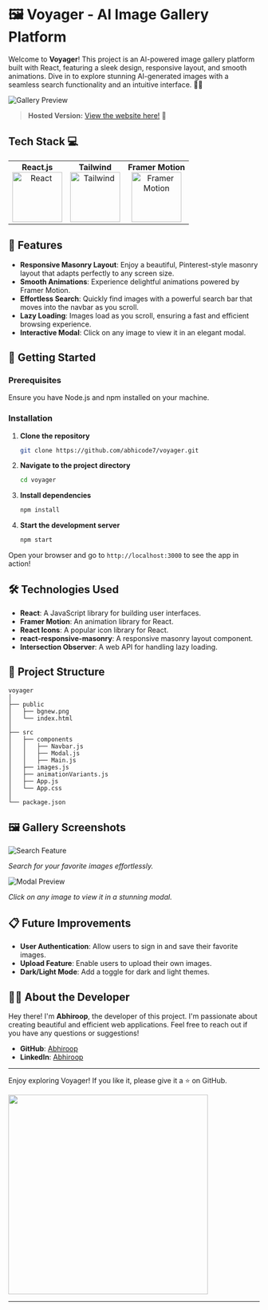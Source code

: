 # 🖼️ Voyager - AI Image Gallery Platform

Welcome to **Voyager**! This project is an AI-powered image gallery platform built with React, featuring a sleek design, responsive layout, and smooth animations. Dive in to explore stunning AI-generated images with a seamless search functionality and an intuitive interface. 🎨✨

![Gallery Preview](https://github.com/user-attachments/assets/7d78027c-57e0-4098-8b09-969eec8c7676) 

> **Hosted Version:** [View the website here!](https://abhicode7.github.io/voyager/) 🚀

## Tech Stack 💻
<table>
  <tr>
    <td align="center">
      <strong>React.js</strong><br>
      <img width="100" alt="React" src="https://cdn.iconscout.com/icon/free/png-256/free-react-1-282599.png">
    </td>
    <td align="center">
      <strong>Tailwind</strong><br>
      <img width="100" alt="Tailwind" src="https://encrypted-tbn0.gstatic.com/images?q=tbn:ANd9GcTeKPw4CK4jcH7udsFHZdiB3iIOuI3fUCsxUZosXy4Y1yd25NA-dzCBPrSDIhg1BwObl3w&usqp=CAU">
    </td>
    <td align="center">
      <strong>Framer Motion</strong><br>
      <img width="100" alt="Framer Motion" src="https://cdn.worldvectorlogo.com/logos/framer-motion.svg">
    </td>
  </tr>
</table>

## 🌟 Features

- **Responsive Masonry Layout**: Enjoy a beautiful, Pinterest-style masonry layout that adapts perfectly to any screen size.
- **Smooth Animations**: Experience delightful animations powered by Framer Motion.
- **Effortless Search**: Quickly find images with a powerful search bar that moves into the navbar as you scroll.
- **Lazy Loading**: Images load as you scroll, ensuring a fast and efficient browsing experience.
- **Interactive Modal**: Click on any image to view it in an elegant modal.

## 🚀 Getting Started

### Prerequisites

Ensure you have Node.js and npm installed on your machine.

### Installation

1. **Clone the repository**
    ```bash
    git clone https://github.com/abhicode7/voyager.git
    ```

2. **Navigate to the project directory**
    ```bash
    cd voyager
    ```

3. **Install dependencies**
    ```bash
    npm install
    ```

4. **Start the development server**
    ```bash
    npm start
    ```

Open your browser and go to `http://localhost:3000` to see the app in action!

## 🛠️ Technologies Used

- **React**: A JavaScript library for building user interfaces.
- **Framer Motion**: An animation library for React.
- **React Icons**: A popular icon library for React.
- **react-responsive-masonry**: A responsive masonry layout component.
- **Intersection Observer**: A web API for handling lazy loading.

## 📂 Project Structure

```
voyager
│
├── public
│   ├── bgnew.png
│   └── index.html
│
├── src
│   ├── components
│   │   ├── Navbar.js
│   │   ├── Modal.js
│   │   ├── Main.js
│   ├── images.js
│   ├── animationVariants.js
│   ├── App.js
│   └── App.css
│
└── package.json
```

## 🖼️ Gallery Screenshots

![Search Feature](https://github.com/abhicode7/voyager/assets/87370756/384ff2c8-0213-4057-842e-b2ad63fd6257)

*Search for your favorite images effortlessly.*

![Modal Preview](https://github.com/abhicode7/voyager/assets/87370756/6abc719c-91b9-4060-930b-a1683d27f4df)

*Click on any image to view it in a stunning modal.*

## 📋 Future Improvements

- **User Authentication**: Allow users to sign in and save their favorite images.
- **Upload Feature**: Enable users to upload their own images.
- **Dark/Light Mode**: Add a toggle for dark and light themes.

## 👨‍💻 About the Developer

Hey there! I'm **Abhiroop**, the developer of this project. I'm passionate about creating beautiful and efficient web applications. Feel free to reach out if you have any questions or suggestions!

- **GitHub**: [Abhiroop](https://github.com/abhicode7)
- **LinkedIn**: [Abhiroop](https://in.linkedin.com/in/abhiroopchaudhuri)

---

Enjoy exploring Voyager! If you like it, please give it a ⭐ on GitHub.

<img src="https://cdn.dribbble.com/users/1889486/screenshots/5081642/thankyou_.gif" height="400">

---
